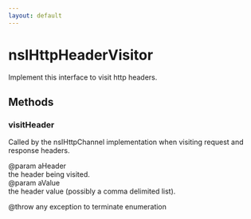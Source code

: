 ```yaml
---
layout: default
---
```


# nsIHttpHeaderVisitor #
  
Implement this interface to visit http headers.  
  

## Methods ##

### visitHeader ###
  
Called by the nsIHttpChannel implementation when visiting request and  
response headers.  
  
@param aHeader  
       the header being visited.  
@param aValue  
       the header value (possibly a comma delimited list).  
  
@throw any exception to terminate enumeration  
  
